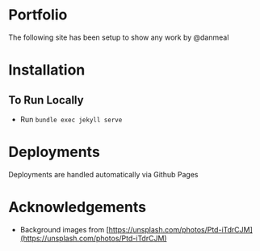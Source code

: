 # Portfolio
The following site has been setup to show any work by @danmeal

# Installation

## To Run Locally
- Run `bundle exec jekyll serve`

# Deployments
Deployments are handled automatically via Github Pages

# Acknowledgements
- Background images from [https://unsplash.com/photos/Ptd-iTdrCJM](https://unsplash.com/photos/Ptd-iTdrCJM)